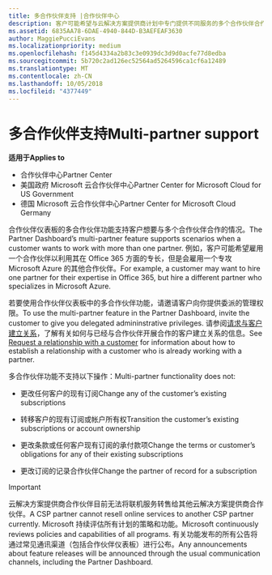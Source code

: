 ```yaml
---
title: 多合作伙伴支持 |合作伙伴中心
description: 客户可能希望与云解决方案提供商计划中专门提供不同服务的多个合作伙伴合作。
ms.assetid: 6835AA78-6DAE-4940-844D-B3AEFEAF3630
author: MaggiePucciEvans
ms.localizationpriority: medium
ms.openlocfilehash: f145d4334a2b83c3e0939dc3d9d0acfe77d8edba
ms.sourcegitcommit: 5b720c2ad126ec52564ad5264596ca1cf6a12489
ms.translationtype: MT
ms.contentlocale: zh-CN
ms.lasthandoff: 10/05/2018
ms.locfileid: "4377449"
---
```

# <a name="multi-partner-support"></a><span data-ttu-id="8b539-103">多合作伙伴支持</span><span class="sxs-lookup"><span data-stu-id="8b539-103">Multi-partner support</span></span>

**<span data-ttu-id="8b539-104">适用于</span><span class="sxs-lookup"><span data-stu-id="8b539-104">Applies to</span></span>**

-  <span data-ttu-id="8b539-105">合作伙伴中心</span><span class="sxs-lookup"><span data-stu-id="8b539-105">Partner Center</span></span>
-  <span data-ttu-id="8b539-106">美国政府 Microsoft 云合作伙伴中心</span><span class="sxs-lookup"><span data-stu-id="8b539-106">Partner Center for Microsoft Cloud for US Government</span></span>
-  <span data-ttu-id="8b539-107">德国 Microsoft 云合作伙伴中心</span><span class="sxs-lookup"><span data-stu-id="8b539-107">Partner Center for Microsoft Cloud Germany</span></span>

<span data-ttu-id="8b539-108">合作伙伴仪表板的多合作伙伴功能支持客户想要与多个合作伙伴合作的情况。</span><span class="sxs-lookup"><span data-stu-id="8b539-108">The Partner Dashboard’s multi-partner feature supports scenarios when a customer wants to work with more than one partner.</span></span> <span data-ttu-id="8b539-109">例如，客户可能希望雇用一个合作伙伴以利用其在 Office 365 方面的专长，但是会雇用一个专攻 Microsoft Azure 的其他合作伙伴。</span><span class="sxs-lookup"><span data-stu-id="8b539-109">For example, a customer may want to hire one partner for their expertise in Office 365, but hire a different partner who specializes in Microsoft Azure.</span></span>

<span data-ttu-id="8b539-110">若要使用合作伙伴仪表板中的多合作伙伴功能，请邀请客户向你提供委派的管理权限。</span><span class="sxs-lookup"><span data-stu-id="8b539-110">To use the multi-partner feature in the Partner Dashboard, invite the customer to give you delegated admininstrative privileges.</span></span> <span data-ttu-id="8b539-111">请参阅[请求与客户建立关系](request-a-relationship-with-a-customer.md)，了解有关如何与已经与合作伙伴开展合作的客户建立关系的信息。</span><span class="sxs-lookup"><span data-stu-id="8b539-111">See [Request a relationship with a customer](request-a-relationship-with-a-customer.md) for information about how to establish a relationship with a customer who is already working with a partner.</span></span>

<span data-ttu-id="8b539-112">多合作伙伴功能不支持以下操作：</span><span class="sxs-lookup"><span data-stu-id="8b539-112">Multi-partner functionality does not:</span></span>

-   <span data-ttu-id="8b539-113">更改任何客户的现有订阅</span><span class="sxs-lookup"><span data-stu-id="8b539-113">Change any of the customer’s existing subscriptions</span></span>

-   <span data-ttu-id="8b539-114">转移客户的现有订阅或帐户所有权</span><span class="sxs-lookup"><span data-stu-id="8b539-114">Transition the customer’s existing subscriptions or account ownership</span></span>

-   <span data-ttu-id="8b539-115">更改条款或任何客户现有订阅的承付款项</span><span class="sxs-lookup"><span data-stu-id="8b539-115">Change the terms or customer’s obligations for any of their existing subscriptions</span></span>

-   <span data-ttu-id="8b539-116">更改订阅的记录合作伙伴</span><span class="sxs-lookup"><span data-stu-id="8b539-116">Change the partner of record for a subscription</span></span>

> [!IMPORTANT]  
> <span data-ttu-id="8b539-117">云解决方案提供商合作伙伴目前无法将联机服务转售给其他云解决方案提供商合作伙伴。</span><span class="sxs-lookup"><span data-stu-id="8b539-117">A CSP partner cannot resell online services to another CSP partner currently.</span></span> <span data-ttu-id="8b539-118">Microsoft 持续评估所有计划的策略和功能。</span><span class="sxs-lookup"><span data-stu-id="8b539-118">Microsoft continuously reviews policies and capabilities of all programs.</span></span> <span data-ttu-id="8b539-119">有关功能发布的所有公告将通过常见通讯渠道（包括合作伙伴仪表板）进行公布。</span><span class="sxs-lookup"><span data-stu-id="8b539-119">Any announcements about feature releases will be announced through the usual communication channels, including the Partner Dashboard.</span></span>  

 






